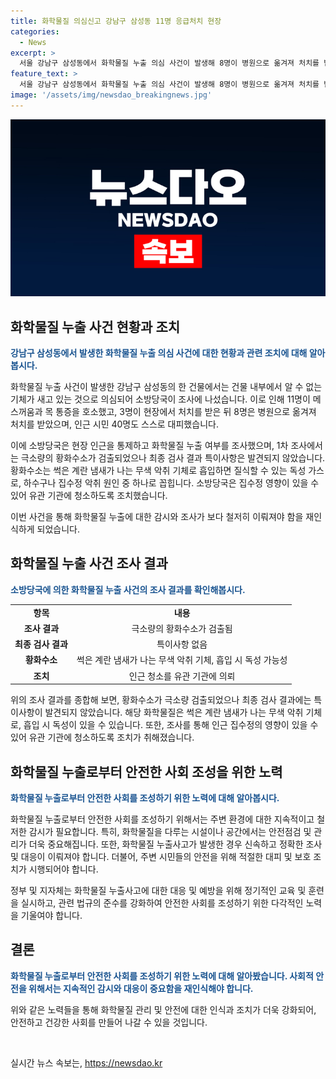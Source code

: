```yaml
---
title: 화학물질 의심신고 강남구 삼성동 11명 응급처치 현장
categories:
  - News
excerpt: >
  서울 강남구 삼성동에서 화학물질 누출 의심 사건이 발생해 8명이 병원으로 옮겨져 처치를 받았습니다. 11명이 메스꺼움과 목 통증을 호소하고 주변 시민 40명은 대피했습니다. 소방당국은 화학물질 누출 여부를 조사했으나 최종 검사 결과 특이사항은 발견되지 않았습니다. 하수구나 집수정에서 올라온 악취의 영향 가능성이 제기되고, 관련 기관에 청소 조치가 취해졌습니다. 사고로 인한 혼란이 불러일으킨 상황입니다.
feature_text: >
  서울 강남구 삼성동에서 화학물질 누출 의심 사건이 발생해 8명이 병원으로 옮겨져 처치를 받았습니다. 11명이 메스꺼움과 목 통증을 호소하고 주변 시민 40명은 대피했습니다. 소방당국은 화학물질 누출 여부를 조사했으나 최종 검사 결과 특이사항은 발견되지 않았습니다. 하수구나 집수정에서 올라온 악취의 영향 가능성이 제기되고, 관련 기관에 청소 조치가 취해졌습니다. 사고로 인한 혼란이 불러일으킨 상황입니다.
image: '/assets/img/newsdao_breakingnews.jpg'
---
```


<p><img src="/assets/img/newsdao_breakingnews.jpg" alt="koreaapp 속보" /></p>

<h2 data-ke-size="size26">화학물질 누출 사건 현황과 조치</h2>

<p data-ke-size="size16"><b><span style="color: #1a5490;">강남구 삼성동에서 발생한 화학물질 누출 의심 사건에 대한 현황과 관련 조치에 대해 알아봅시다.</span></b></p>

<p>화학물질 누출 사건이 발생한 강남구 삼성동의 한 건물에서는 건물 내부에서 알 수 없는 기체가 새고 있는 것으로 의심되어 소방당국이 조사에 나섰습니다. 이로 인해 11명이 메스꺼움과 목 통증을 호소했고, 3명이 현장에서 처치를 받은 뒤 8명은 병원으로 옮겨져 처치를 받았으며, 인근 시민 40명도 스스로 대피했습니다.</p>

<p>이에 소방당국은 현장 인근을 통제하고 화학물질 누출 여부를 조사했으며, 1차 조사에서는 극소량의 황화수소가 검출되었으나 최종 검사 결과 특이사항은 발견되지 않았습니다. 황화수소는 썩은 계란 냄새가 나는 무색 악취 기체로 흡입하면 질식할 수 있는 독성 가스로, 하수구나 집수정 악취 원인 중 하나로 꼽힙니다. 소방당국은 집수정 영향이 있을 수 있어 유관 기관에 청소하도록 조치했습니다.</p>

<p>이번 사건을 통해 화학물질 누출에 대한 감시와 조사가 보다 철저히 이뤄져야 함을 재인식하게 되었습니다.</p>

<h2 data-ke-size="size26">화학물질 누출 사건 조사 결과</h2>

<p data-ke-size="size16"><b><span style="color: #1a5490;">소방당국에 의한 화학물질 누출 사건의 조사 결과를 확인해봅시다.</span></b></p>

<table>
<tbody>
<tr>
<td style="text-align: center; height: 17px;"><b>항목</b></td>
<td style="text-align: center; height: 17px;"><b>내용</b></td>
</tr>
<tr>
<td style="text-align: center; height: 17px;"><b>조사 결과</b></td>
<td style="text-align: center; height: 17px;">극소량의 황화수소가 검출됨</td>
</tr>
<tr>
<td style="text-align: center; height: 17px;"><b>최종 검사 결과</b></td>
<td style="text-align: center; height: 17px;">특이사항 없음</td>
</tr>
<tr>
<td style="text-align: center; height: 17px;"><b>황화수소</b></td>
<td style="text-align: center; height: 17px;">썩은 계란 냄새가 나는 무색 악취 기체, 흡입 시 독성 가능성</td>
</tr>
<tr>
<td style="text-align: center; height: 17px;"><b>조치</b></td>
<td style="text-align: center; height: 17px;">인근 청소를 유관 기관에 의뢰</td>
</tr>
</tbody>
</table>

<p>위의 조사 결과를 종합해 보면, 황화수소가 극소량 검출되었으나 최종 검사 결과에는 특이사항이 발견되지 않았습니다. 해당 화학물질은 썩은 계란 냄새가 나는 무색 악취 기체로, 흡입 시 독성이 있을 수 있습니다. 또한, 조사를 통해 인근 집수정의 영향이 있을 수 있어 유관 기관에 청소하도록 조치가 취해졌습니다.</p>

<h2 data-ke-size="size26">화학물질 누출로부터 안전한 사회 조성을 위한 노력</h2>

<p data-ke-size="size16"><b><span style="color: #1a5490;">화학물질 누출로부터 안전한 사회를 조성하기 위한 노력에 대해 알아봅시다.</span></b></p>

<p>화학물질 누출로부터 안전한 사회를 조성하기 위해서는 주변 환경에 대한 지속적이고 철저한 감시가 필요합니다. 특히, 화학물질을 다루는 시설이나 공간에서는 안전점검 및 관리가 더욱 중요해집니다. 또한, 화학물질 누출사고가 발생한 경우 신속하고 정확한 조사 및 대응이 이뤄져야 합니다. 더불어, 주변 시민들의 안전을 위해 적절한 대피 및 보호 조치가 시행되어야 합니다.</p>

<p>정부 및 지자체는 화학물질 누출사고에 대한 대응 및 예방을 위해 정기적인 교육 및 훈련을 실시하고, 관련 법규의 준수를 강화하여 안전한 사회를 조성하기 위한 다각적인 노력을 기울여야 합니다.</p>

<h2 data-ke-size="size26">결론</h2>

<p data-ke-size="size16"><b><span style="color: #1a5490;">화학물질 누출로부터 안전한 사회를 조성하기 위한 노력에 대해 알아봤습니다. 사회적 안전을 위해서는 지속적인 감시와 대응이 중요함을 재인식해야 합니다.</span></b></p>

<p>위와 같은 노력들을 통해 화학물질 관리 및 안전에 대한 인식과 조치가 더욱 강화되어, 안전하고 건강한 사회를 만들어 나갈 수 있을 것입니다.</p>

<p data-ke-size="size16">&nbsp;</p>
실시간 뉴스 속보는, <a href="https://newsdao.kr" rel="dofollow">https://newsdao.kr</a>


